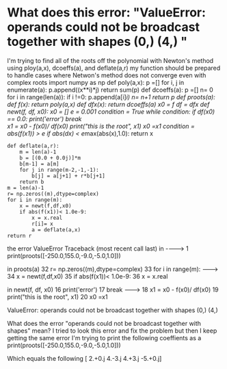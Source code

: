 
# What does this error: "ValueError: operands could not be broadcast together with shapes (0,) (4,) "

I'm trying to find all of the roots off the polynomial with Newton's method using ploy(a,x), dcoeffs(a), and deflate(a,r)
my function should be prepared to handle cases where Netwon's method does not converge even with complex roots
import numpy as np
def poly(a,x):
    p =[]
    for i, j in enumerate(a):
        p.append((x**i)*j)
    return sum(p)
def dcoeffs(a):
    p =[]
    n= 0
    for i in range(len(a)):
        if i !=0:
            p.append(a[i]*i)
            n= n+1
    return p
def proots(a):
    def f(x):
        return poly(a,x)
    def dfx(x):
        return dcoeffs(a)
    x0 = f
    df = dfx
    def newt(f, df, x0):
        x0 = []
        e = 0.001
        condition = True
        while condition:
            if df(x0) == 0.0:
                print('error')
                break   
            x1 = x0 - f(x0)/ df(x0)
            print("this is the root", x1)
            x0 =x1
            condition = abs(f(x1)) > e
            if abs(dx) < e*max(abs(x),1.0): return x
            
    def deflate(a,r):
        m = len(a)-1
        b = [(0.0 + 0.0j)]*m
        b[m-1] = a[m]
        for j in range(m-2,-1,-1):
            b[j] = a[j+1] + r*b[j+1]
        return b 
    m = len(a)-1
    r= np.zeros((m),dtype=complex)
    for i in range(m):
        x = newt(f,df,x0)
        if abs(f(x1))< 1.0e-9: 
            x = x.real
            r[i]= x
            a = deflate(a,x)
    return r    

the error
 ValueError                                Traceback (most recent call last)
    <ipython-input-112-2ddf389dd5d7> in <module>
----> 1 print(proots([-250.0,155.0,-9.0,-5.0,1.0]))

<ipython-input-111-ad034871f674> in proots(a)
     32     r= np.zeros((m),dtype=complex)
     33     for i in range(m):
---> 34         x = newt(f,df,x0)
     35         if abs(f(x1))< 1.0e-9:
     36             x = x.real

<ipython-input-111-ad034871f674> in newt(f, df, x0)
     16                 print('error')
     17                 break
---> 18             x1 = x0 - f(x0)/ df(x0)
     19             print("this is the root", x1)
     20             x0 =x1

ValueError: operands could not be broadcast together with shapes (0,) (4,) 

What does the error "operands could not be broadcast together with shapes" mean? I tried to look this error and fix the problem but then I keep getting the same error
I'm trying to print the following coeffients as a
   print(proots([-250.0,155.0,-9.0,-5.0,1.0]))

Which equals the following
   [ 2.+0.j 4.-3.j 4.+3.j -5.+0.j]



        